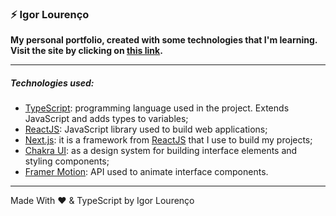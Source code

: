 ### ⚡ Igor Lourenço

**My personal portfolio, created with some technologies that I'm learning. Visit the site by clicking on [this link](https://igorlourenco.vercel.app/).**

--- 

##### Technologies used:

* [TypeScript](https://www.typescriptlang.org/): programming language used in the project. Extends JavaScript and adds types to variables;
* [ReactJS](https://pt-br.reactjs.org/): JavaScript library used to build web applications;
* [Next.js](http://nextjs.org/): it is a framework from [ReactJS](https://pt-br.reactjs.org/) that I use to build my projects;
* [Chakra UI](https://chakra-ui.com/): as a design system for building interface elements and styling components;
* [Framer Motion](https://www.framer.com/motion/): API used to animate interface components.

---
Made With ❤️ & TypeScript by Igor Lourenço

